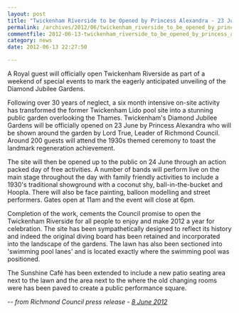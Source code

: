 ```yaml
---
layout: post
title: "Twickenham Riverside to be Opened by Princess Alexandra - 23 June 2012"
permalink: /archives/2012/06/twickenham_riverside_to_be_opened_by_princess_alex.html
commentfile: 2012-06-13-twickenham_riverside_to_be_opened_by_princess_alex
category: news
date: 2012-06-13 22:27:50

---
```


A Royal guest will officially open Twickenham Riverside as part of a weekend of special events to mark the eagerly anticipated unveiling of the Diamond Jubilee Gardens.

Following over 30 years of neglect, a six month intensive on-site activity has transformed the former Twickenham Lido pool site into a stunning public garden overlooking the Thames. Twickenham's Diamond Jubilee Gardens will be officially opened on 23 June by Princess Alexandra who will be shown around the garden by Lord True, Leader of Richmond Council. Around 200 guests will attend the 1930s themed ceremony to toast the landmark regeneration achievement.

The site will then be opened up to the public on 24 June through an action packed day of free activities. A number of bands will perform live on the main stage throughout the day with family friendly activities to include a 1930's traditional showground with a coconut shy, ball-in-the-bucket and Hoopla. There will also be face painting, balloon modelling and street performers. Gates open at 11am and the event will close at 6pm.

Completion of the work, cements the Council promise to open the Twickenham Riverside for all people to enjoy and make 2012 a year for celebration. The site has been sympathetically designed to reflect its history and indeed the original diving board has been retained and incorporated into the landscape of the gardens. The lawn has also been sectioned into 'swimming pool lanes' and is located exactly where the swimming pool was positioned.

The Sunshine Café has been extended to include a new patio seating area next to the lawn and the area next to the where the old changing rooms were has been paved to create a public performance square.

<cite>-- from Richmond Council press release - [8 June 2012](http://www.richmond.gov.uk/twickenham_riverside_to_be_opened_by_royal_approval</cite>)
